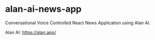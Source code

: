 # alan-ai-news-app



Conversational Voice Controlled React News Application using Alan AI.

Alan AI: https://alan.app/

